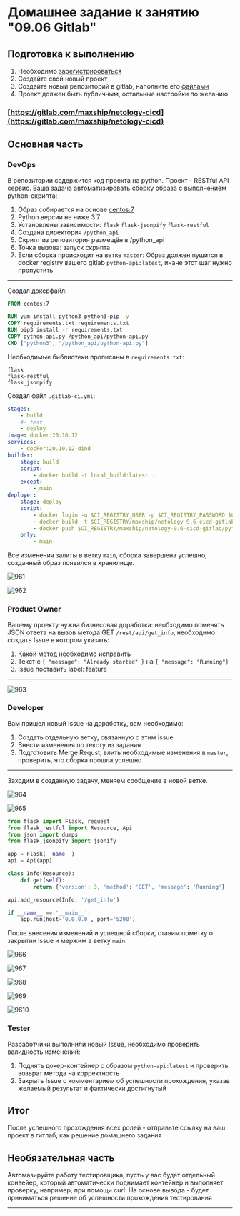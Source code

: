 # Домашнее задание к занятию "09.06 Gitlab"

## Подготовка к выполнению

1. Необходимо [зарегистрироваться](https://about.gitlab.com/free-trial/)
2. Создайте свой новый проект
3. Создайте новый репозиторий в gitlab, наполните его [файлами](./repository)
4. Проект должен быть публичным, остальные настройки по желанию

### [https://gitlab.com/maxship/netology-cicd](https://gitlab.com/maxship/netology-cicd)

## Основная часть

### DevOps

В репозитории содержится код проекта на python. Проект - RESTful API сервис. Ваша задача автоматизировать сборку образа с выполнением python-скрипта:
1. Образ собирается на основе [centos:7](https://hub.docker.com/_/centos?tab=tags&page=1&ordering=last_updated)
2. Python версии не ниже 3.7
3. Установлены зависимости: `flask` `flask-jsonpify` `flask-restful`
4. Создана директория `/python_api`
5. Скрипт из репозитория размещён в /python_api
6. Точка вызова: запуск скрипта
7. Если сборка происходит на ветке `master`: Образ должен пушится в docker registry вашего gitlab `python-api:latest`, иначе этот шаг нужно пропустить

---

Создал докерфайл:

```dockerfile
FROM centos:7

RUN yum install python3 python3-pip -y
COPY requirements.txt requirements.txt
RUN pip3 install -r requirements.txt
COPY python-api.py /python_api/python-api.py
CMD ["python3", "/python_api/python-api.py"]
```

Необходимые библиотеки прописаны в `requirements.txt`:

```
flask
flask-restful
flask_jsonpify
```

Создал файл `.gitlab-ci.yml`:

```yml
stages:
    - build
    #- test
    - deploy
image: docker:20.10.12
services:
    - docker:20.10.12-dind
builder:
    stage: build
    script:
        - docker build -t local_build:latest .
    except:
        - main
deployer:
    stage: deploy
    script:
        - docker login -u $CI_REGISTRY_USER -p $CI_REGISTRY_PASSWORD $CI_REGISTRY
        - docker build -t $CI_REGISTRY/maxship/netology-9.6-cicd-gitlab/python-api:latest .
        - docker push $CI_REGISTRY/maxship/netology-9.6-cicd-gitlab/python-api:latest
    only: 
        - main
```

Все изменения залиты в ветку `main`, сборка завершена успешно, созданный образ появился в хранилище.

![961](https://user-images.githubusercontent.com/72273610/149295446-b0c364f8-31a5-4b90-b7a5-baae13b745f0.png)

![962](https://user-images.githubusercontent.com/72273610/149295459-4535c7f9-a2eb-4b0b-9920-3cd1fe3df31f.png)


### Product Owner

Вашему проекту нужна бизнесовая доработка: необходимо поменять JSON ответа на вызов метода GET `/rest/api/get_info`, необходимо создать Issue в котором указать:
1. Какой метод необходимо исправить
2. Текст с `{ "message": "Already started" }` на `{ "message": "Running"}`
3. Issue поставить label: feature

---

![963](https://user-images.githubusercontent.com/72273610/149296421-32cae229-8a35-4a1f-a7b4-939c310b04fc.png)

### Developer

Вам пришел новый Issue на доработку, вам необходимо:
1. Создать отдельную ветку, связанную с этим issue
2. Внести изменения по тексту из задания
3. Подготовить Merge Requst, влить необходимые изменения в `master`, проверить, что сборка прошла успешно

---

Заходим в созданную задачу, меняем сообщение в новой ветке.

![964](https://user-images.githubusercontent.com/72273610/149297696-ac41b700-c3c5-428f-8dda-2bc56a16e9f3.png)

![965](https://user-images.githubusercontent.com/72273610/149297705-03754b41-91b3-47cc-b361-aec824129051.png)

```python
from flask import Flask, request
from flask_restful import Resource, Api
from json import dumps
from flask_jsonpify import jsonify

app = Flask(__name__)
api = Api(app)

class Info(Resource):
    def get(self):
        return {'version': 3, 'method': 'GET', 'message': 'Running'}

api.add_resource(Info, '/get_info')

if __name__ == '__main__':
    app.run(host='0.0.0.0', port='5290')
```

После внесения изменений и успешной сборки, ставим пометку о закрытии issue и мержим в ветку `main`.

![966](https://user-images.githubusercontent.com/72273610/149298444-769ede16-ed01-4247-beb3-ac0b25021f60.png)

![967](https://user-images.githubusercontent.com/72273610/149298867-1a082be1-fb98-449e-82cf-dd56677667d0.png)

![968](https://user-images.githubusercontent.com/72273610/149299239-47bee559-1d08-4095-96cf-b6569e4b5ab6.png)

![969](https://user-images.githubusercontent.com/72273610/149299388-b59d48a5-fb84-4c22-a4a0-8047da8b577e.png)

![9610](https://user-images.githubusercontent.com/72273610/149299400-99f262da-4635-43b3-b631-3ef97ed7ef74.png)


### Tester

Разработчики выполнили новый Issue, необходимо проверить валидность изменений:
1. Поднять докер-контейнер с образом `python-api:latest` и проверить возврат метода на корректность
2. Закрыть Issue с комментарием об успешности прохождения, указав желаемый результат и фактически достигнутый

## Итог

После успешного прохождения всех ролей - отправьте ссылку на ваш проект в гитлаб, как решение домашнего задания

## Необязательная часть

Автомазируйте работу тестировщика, пусть у вас будет отдельный конвейер, который автоматически поднимает контейнер и выполняет проверку, например, при помощи curl. На основе вывода - будет приниматься решение об успешности прохождения тестирования

---
